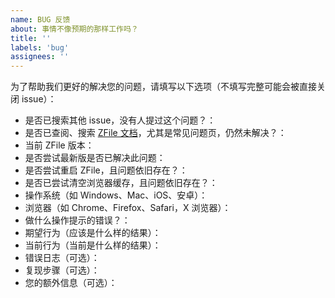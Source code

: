 ```yaml
---
name: BUG 反馈
about: 事情不像预期的那样工作吗？
title: ''
labels: 'bug'
assignees: ''
---
```


为了帮助我们更好的解决您的问题，请填写以下选项（不填写完整可能会被直接关闭 issue）：


- 是否已搜索其他 issue，没有人提过这个问题？：
- 是否已查阅、搜索 [ZFile 文档](https://docs.zfile.vip)，尤其是常见问题页，仍然未解决？：
- 当前 ZFile 版本：
- 是否尝试最新版是否已解决此问题：
- 是否尝试重启 ZFile，且问题依旧存在？：
- 是否已尝试清空浏览器缓存，且问题依旧存在？：
- 操作系统（如 Windows、Mac、iOS、安卓）：
- 浏览器（如 Chrome、Firefox、Safari，X 浏览器）：
- 做什么操作提示的错误？：
- 期望行为（应该是什么样的结果）：
- 当前行为（当前是什么样的结果）：
- 错误日志（可选）：
- 复现步骤（可选）：
- 您的额外信息（可选）：